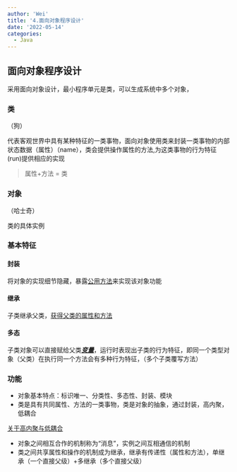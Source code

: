 ```yaml
---
author: 'Wei'
title: '4.面向对象程序设计'
date: '2022-05-14'
categories:
  - Java
---
```


## 面向对象程序设计

采用面向对象设计，最小程序单元是类，可以生成系统中多个对象，

### 类

（狗）

代表客观世界中具有某种特征的一类事物，面向对象使用类来封装一类事物的内部状态数据（属性）（name），类会提供操作属性的方法,为这类事物的行为特征(run)提供相应的实现

> 属性+方法 = 类

### 对象

（哈士奇）

类的具体实例

### 基本特征

#### 封装

将对象的实现细节隐藏，暴露<u>公用方法</u>来实现该对象功能

#### 继承

子类继承父类，<u>获得父类的属性和方法</u>

#### 多态

子类对象可以直接赋给父类<u>**_变量_**</u>，运行时表现出子类的行为特征，即同一个类型对象（父类）在执行同一个方法会有多种行为特征，（多个子类覆写方法）

### 功能

- 对象基本特点：标识唯一、分类性、多态性、封装、模块
- 类是具有共同属性、方法的一类事物，类是对象的抽象，通过封装，高内聚，低耦合

[关于高内聚与低耦合](http://www.360doc.com/content/20/0208/12/36367108_890481787.shtml)

- 对象之间相互合作的机制称为“消息”，实例之间互相通信的机制
- 类之间共享属性和操作的机制成为继承，继承有传递性（属性和方法），单继承（一个直接父级）+多继承（多个直接父级）
